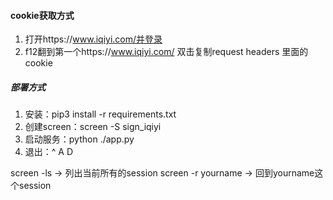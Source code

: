 #### cookie获取方式
1. 打开https://www.iqiyi.com/并登录
2. f12翻到第一个https://www.iqiyi.com/ 双击复制request headers 里面的cookie

##### 部署方式
1. 安装：pip3 install -r requirements.txt
2. 创建screen：screen -S sign_iqiyi
3. 启动服务：python ./app.py
4. 退出：^ A D

screen -ls         -> 列出当前所有的session
screen -r yourname -> 回到yourname这个session
